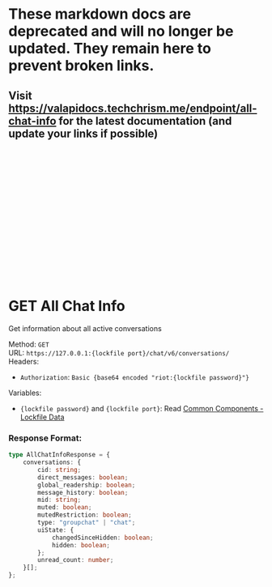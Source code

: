 <!--

This file is automatically generated!
Do not edit it directly!
See https://github.com/techchrism/valorant-api-docs/blob/trunk/contributing.md for more information.

-->

# These markdown docs are deprecated and will no longer be updated. They remain here to prevent broken links.
## Visit <https://valapidocs.techchrism.me/endpoint/all-chat-info> for the latest documentation (and update your links if possible)
<br><br><br><br><br><br><br><br><br><br><br><br><br><br><br>
# GET All Chat Info

Get information about all active conversations  


Method: `GET`  
URL: `https://127.0.0.1:{lockfile port}/chat/v6/conversations/`  
Headers:
 - `Authorization`: `Basic {base64 encoded "riot:{lockfile password}"}`

Variables:
 - `{lockfile password}` and `{lockfile port}`: Read [Common Components - Lockfile Data](../common-components.md#lockfile-data)


### Response Format:
```ts
type AllChatInfoResponse = {
    conversations: {
        cid: string;
        direct_messages: boolean;
        global_readership: boolean;
        message_history: boolean;
        mid: string;
        muted: boolean;
        mutedRestriction: boolean;
        type: "groupchat" | "chat";
        uiState: {
            changedSinceHidden: boolean;
            hidden: boolean;
        };
        unread_count: number;
    }[];
};
```
